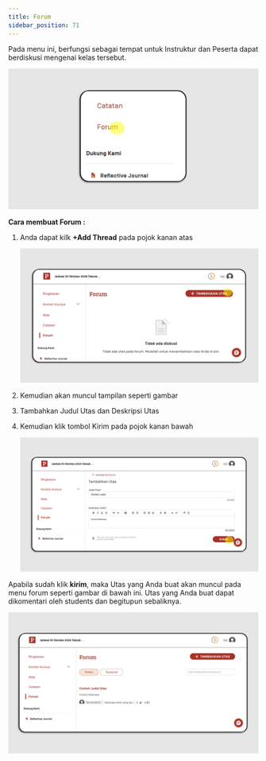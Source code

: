 ```yaml
---
title: Forum
sidebar_position: 71
---
```

Pada menu ini, berfungsi sebagai tempat untuk Instruktur dan Peserta dapat berdiskusi mengenai kelas tersebut. 

![](/img/forum-indo-1.png)

**Cara membuat Forum :**

1. Anda dapat kilk **+Add Thread** pada pojok kanan atas

   ![](/img/forum-indo-2.png)
2. Kemudian akan muncul tampilan seperti gambar
3. Tambahkan Judul Utas dan Deskripsi Utas
4. Kemudian klik tombol Kirim pada pojok kanan bawah

   ![](/img/forum-indo-3.png)

Apabila sudah klik **kirim**, maka Utas yang Anda buat akan muncul pada menu forum seperti gambar di bawah ini. Utas yang Anda buat dapat dikomentari oleh students dan begitupun sebaliknya.

![](/img/forum-indo-4.png)

